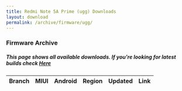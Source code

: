 ```yaml
---
title: Redmi Note 5A Prime (ugg) Downloads
layout: download
permalink: /archive/firmware/ugg/
---
```


### Firmware Archive
##### This page shows all available downloads. If you're looking for latest builds check [Here](/firmware/ugg/)


<div class="table-responsive-md" style="margin-top: 25px;">
<table id="firmware" class="compact table table-striped table-hover table-sm">
    <thead class="thead-dark">
        <tr>
            <th>Branch</th>
            <th>MIUI</th>
            <th>Android</th>
            <th>Region</th>
            <th>Updated</th>
            <th>Link</th>
        </tr>
    </thead>
    <script>loadFirmwareDownloads('ugg', 'full')</script>
</table>
</div>
